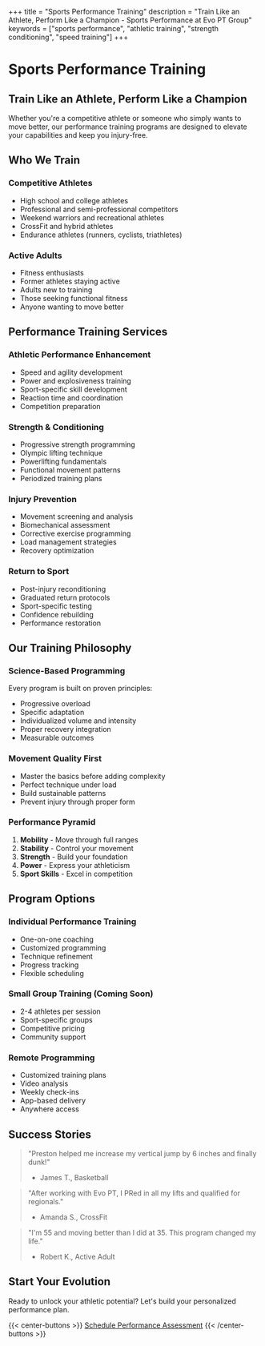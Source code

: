 +++
title = "Sports Performance Training"
description = "Train Like an Athlete, Perform Like a Champion - Sports Performance at Evo PT Group"
keywords = ["sports performance", "athletic training", "strength conditioning", "speed training"]
+++

# Sports Performance Training
## Train Like an Athlete, Perform Like a Champion

Whether you're a competitive athlete or someone who simply wants to move better, our performance training programs are designed to elevate your capabilities and keep you injury-free.

## Who We Train

### Competitive Athletes
- High school and college athletes
- Professional and semi-professional competitors
- Weekend warriors and recreational athletes
- CrossFit and hybrid athletes
- Endurance athletes (runners, cyclists, triathletes)

### Active Adults
- Fitness enthusiasts
- Former athletes staying active
- Adults new to training
- Those seeking functional fitness
- Anyone wanting to move better

## Performance Training Services

### Athletic Performance Enhancement
- Speed and agility development
- Power and explosiveness training
- Sport-specific skill development
- Reaction time and coordination
- Competition preparation

### Strength & Conditioning
- Progressive strength programming
- Olympic lifting technique
- Powerlifting fundamentals
- Functional movement patterns
- Periodized training plans

### Injury Prevention
- Movement screening and analysis
- Biomechanical assessment
- Corrective exercise programming
- Load management strategies
- Recovery optimization

### Return to Sport
- Post-injury reconditioning
- Graduated return protocols
- Sport-specific testing
- Confidence rebuilding
- Performance restoration

## Our Training Philosophy

### Science-Based Programming
Every program is built on proven principles:
- Progressive overload
- Specific adaptation
- Individualized volume and intensity
- Proper recovery integration
- Measurable outcomes

### Movement Quality First
- Master the basics before adding complexity
- Perfect technique under load
- Build sustainable patterns
- Prevent injury through proper form

### Performance Pyramid
1. **Mobility** - Move through full ranges
2. **Stability** - Control your movement
3. **Strength** - Build your foundation
4. **Power** - Express your athleticism
5. **Sport Skills** - Excel in competition

## Program Options

### Individual Performance Training
- One-on-one coaching
- Customized programming
- Technique refinement
- Progress tracking
- Flexible scheduling

### Small Group Training (Coming Soon)
- 2-4 athletes per session
- Sport-specific groups
- Competitive pricing
- Community support

### Remote Programming
- Customized training plans
- Video analysis
- Weekly check-ins
- App-based delivery
- Anywhere access

## Success Stories

> "Preston helped me increase my vertical jump by 6 inches and finally dunk!"
> - James T., Basketball

> "After working with Evo PT, I PRed in all my lifts and qualified for regionals."
> - Amanda S., CrossFit

> "I'm 55 and moving better than I did at 35. This program changed my life."
> - Robert K., Active Adult

## Start Your Evolution

Ready to unlock your athletic potential? Let's build your personalized performance plan.

{{< center-buttons >}}
  <a href="https://scheduling.go.promptemr.com/onlineScheduling?w=2408&s=DL" class="btn btn-template-main">Schedule Performance Assessment</a>
{{< /center-buttons >}}